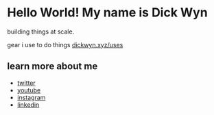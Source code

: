 # Hello World! My name is Dick Wyn

building things at scale.

gear i use to do things [dickwyn.xyz/uses](https://dickwyn.xyz/uses)

## learn more about me
- [twitter](https://twitter.com/dickwyn) 
- [youtube](https://twitter.com/dickwyn)
- [instagram](http://instagram.com/dickwyn)
- [linkedin](http://linkedin.com/in/dickwyn)
